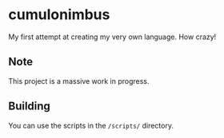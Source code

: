 # cumulonimbus
My first attempt at creating my very own language. How crazy!

## Note
This project is a massive work in progress.

## Building
You can use the scripts in the `/scripts/` directory.
